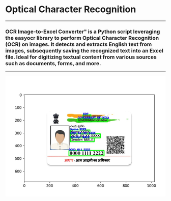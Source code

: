 # Optical Character Recognition
---

### OCR Image-to-Excel Converter" is a Python script leveraging the easyocr library to perform Optical Character Recognition (OCR) on images. It detects and extracts English text from images, subsequently saving the recognized text into an Excel file. Ideal for digitizing textual content from various sources such as documents, forms, and more.

---

![Diagram](Adhaar_Example.jpeg)
